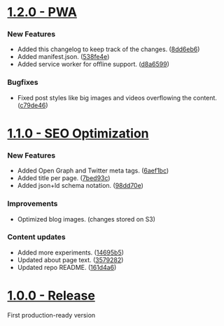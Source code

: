 # [1.2.0 - PWA](https://github.com/datyayu/new-datyayu.xyz/tree/1.2.0)

### New Features
- Added this changelog to keep track of the changes. ([8dd6eb6](https://github.com/datyayu/new-datyayu.xyz/commit/8dd6eb6))
- Added manifest.json. ([538fe4e](https://github.com/datyayu/new-datyayu.xyz/commit/538fe4e))
- Added service worker for offline support. ([d8a6599](https://github.com/datyayu/new-datyayu.xyz/commit/d8a6599))

### Bugfixes
- Fixed post styles like big images and videos overflowing the content. ([c79de46](https://github.com/datyayu/new-datyayu.xyz/commit/c79de46))



# [1.1.0 - SEO Optimization](https://github.com/datyayu/new-datyayu.xyz/tree/1.1.0)

### New Features
- Added Open Graph and Twitter meta tags. ([6aef1bc](https://github.com/datyayu/new-datyayu.xyz/commit/6aef1bc))
- Added title per page. ([7bed93c](https://github.com/datyayu/new-datyayu.xyz/commit/7bed93c))
- Added json+ld schema notation. ([98dd70e](https://github.com/datyayu/new-datyayu.xyz/commit/98dd70e))

### Improvements
- Optimized blog images. (changes stored on S3)

### Content updates
- Added more experiments. ([14695b5](https://github.com/datyayu/new-datyayu.xyz/commit/14695b5))
- Updated about page text. ([3579282](https://github.com/datyayu/new-datyayu.xyz/commit/3579282))
- Updated repo README. ([161d4a6](https://github.com/datyayu/new-datyayu.xyz/commit/161d4a6))



# [1.0.0 - Release](https://github.com/datyayu/new-datyayu.xyz/tree/1.0.0)
First production-ready version
